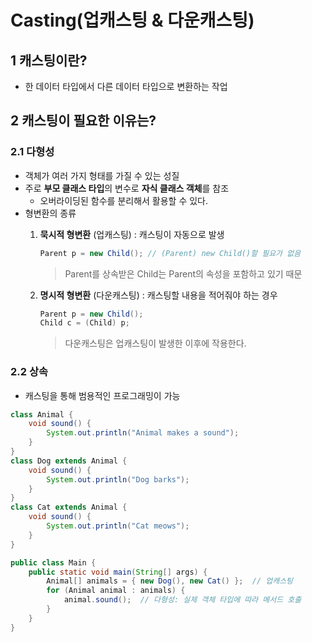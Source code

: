 # **Casting(업캐스팅 & 다운캐스팅)**


## **1 캐스팅이란?**

- 한 데이터 타입에서 다른 데이터 타입으로 변환하는 작업

## **2 캐스팅이 필요한 이유는?**

### **2.1 다형성**

- 객체가 여러 가지 형태를 가질 수 있는 성질
- 주로 **부모 클래스 타입**의 변수로 **자식 클래스 객체**를 참조
    - 오버라이딩된 함수를 분리해서 활용할 수 있다.
- 형변환의 종류
    1. **묵시적 형변환** (업캐스팅) : 캐스팅이 자동으로 발생
        
        ```java
        Parent p = new Child(); // (Parent) new Child()할 필요가 없음
        ```
        
        > Parent를 상속받은 Child는 Parent의 속성을 포함하고 있기 때문
        > 
    2. **명시적 형변환** (다운캐스팅) : 캐스팅할 내용을 적어줘야 하는 경우
        
        ```java
        Parent p = new Child();
        Child c = (Child) p;
        ```
        
        > 다운캐스팅은 업캐스팅이 발생한 이후에 작용한다.
        > 

### **2.2 상속**

- 캐스팅을 통해 범용적인 프로그래밍이 가능

```java
class Animal {
    void sound() {
        System.out.println("Animal makes a sound");
    }
}
class Dog extends Animal {
    void sound() {
        System.out.println("Dog barks");
    }
}
class Cat extends Animal {
    void sound() {
        System.out.println("Cat meows");
    }
}

public class Main {
    public static void main(String[] args) {
        Animal[] animals = { new Dog(), new Cat() };  // 업캐스팅
        for (Animal animal : animals) {
            animal.sound();  // 다형성: 실제 객체 타입에 따라 메서드 호출
        }
    }
}

```

